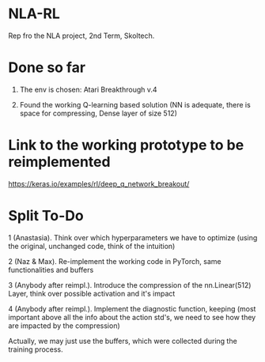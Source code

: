 # NLA-RL
Rep fro the NLA project, 2nd Term, Skoltech.



# Done so far

1. The env is chosen: Atari Breakthrough v.4

2. Found the working Q-learning based solution (NN is adequate, there is space for compressing, Dense layer of size 512)


# Link to the working prototype to be reimplemented

https://keras.io/examples/rl/deep_q_network_breakout/


# Split To-Do

1 (Anastasia). Think over which hyperparameters we have to optimize (using the original, unchanged code, think of the intuition)

2 (Naz & Max). Re-implement the working code in PyTorch, same functionalities and buffers

3 (Anybody after reimpl.). Introduce the compression of the nn.Linear(512) Layer, think over possible activation and it's impact

4 (Anybody after reimpl.). Implement the diagnostic function, keeping (most important above all the info about the action std's, we need to see how they are impacted by the compression)

Actually, we may just use the buffers, which were collected during the training process.



